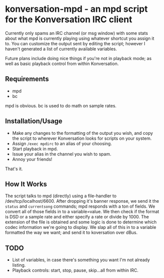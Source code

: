 # konversation-mpd - an mpd script for the Konversation IRC client

Currently only spams an IRC channel (or msg window) with some stats about what mpd is currently playing using whatever shortcut you assign it to. You can customize the output sent by editing the script; however I haven't generated a list of currently available variables.

Future plans include doing nice things if you're not in playback mode; as well as basic playback control from within Konversation.

## Requirements

- mpd
- bc

mpd is obvious. bc is used to do math on sample rates.

## Installation/Usage

- Make any changes to the formatting of the output you wish, and copy the script to wherever Konversation looks for scripts on your system.
- Assign `/exec mpdirc` to an alias of your choosing.
- Start playback in mpd.
- Issue your alias in the channel you wish to spam.
- Annoy your friends!

That's it. 

## How It Works

The script talks to mpd (directly) using a file-handler to /dev/tcp/localhost/6600. After dropping it's banner response, we send it the `status` and `currentsong` commands; mpd responds with a ton of fields. We convert all of those fields in to a variable=value. We then check if the format is DSD or a sample rate and either specify a rate or divide by 1000. The extension of the file is obtained and some logic is done to determine which codec information we're going to display. We slap all of this in to a variable formatted the way we want; and send it to koversation over dBus.

## TODO

- List of variables, in case there's something you want I'm not already listing.
- Playback controls: start, stop, pause, skip...all from within IRC.
